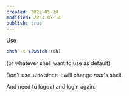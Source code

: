 ```yaml
---
created: 2023-05-30
modified: 2024-03-14
publish: true
---
```


Use

```sh
chsh -s $(which zsh)
```

(or whatever shell want to use as default)

Don't use `sudo` since it will change _root_'s shell.

And need to logout and login again.